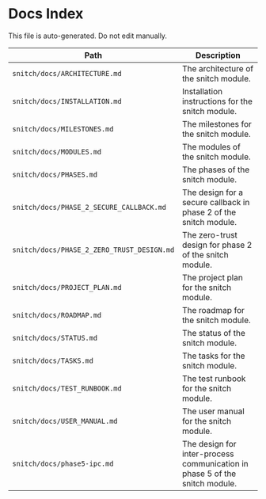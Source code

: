 # Docs Index

This file is auto-generated. Do not edit manually.

| Path | Description |
|------|-------------|
| `snitch/docs/ARCHITECTURE.md` | The architecture of the snitch module. |
| `snitch/docs/INSTALLATION.md` | Installation instructions for the snitch module. |
| `snitch/docs/MILESTONES.md` | The milestones for the snitch module. |
| `snitch/docs/MODULES.md` | The modules of the snitch module. |
| `snitch/docs/PHASES.md` | The phases of the snitch module. |
| `snitch/docs/PHASE_2_SECURE_CALLBACK.md` | The design for a secure callback in phase 2 of the snitch module. |
| `snitch/docs/PHASE_2_ZERO_TRUST_DESIGN.md` | The zero-trust design for phase 2 of the snitch module. |
| `snitch/docs/PROJECT_PLAN.md` | The project plan for the snitch module. |
| `snitch/docs/ROADMAP.md` | The roadmap for the snitch module. |
| `snitch/docs/STATUS.md` | The status of the snitch module. |
| `snitch/docs/TASKS.md` | The tasks for the snitch module. |
| `snitch/docs/TEST_RUNBOOK.md` | The test runbook for the snitch module. |
| `snitch/docs/USER_MANUAL.md` | The user manual for the snitch module. |
| `snitch/docs/phase5-ipc.md` | The design for inter-process communication in phase 5 of the snitch module. |
